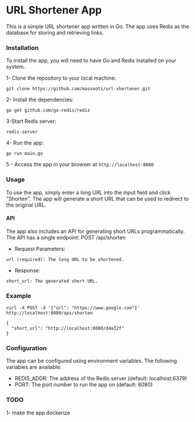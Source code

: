 <h1>URL Shortener App</h1>
This is a simple URL shortener app written in Go. The app uses Redis as the database for storing and retrieving links.

### Installation
To install the app, you will need to have Go and Redis installed on your system.

1- Clone the repository to your local machine:

```
git clone https://github.com/massooti/url-shortener.git

```

2- Install the dependencies:

```
go get github.com/go-redis/redis

```

3-Start Redis server:
```
redis-server

```

4- Run the app:

```
go run main.go
```

5 - Access the app in your browser at ```http://localhost:8080```

### Usage
To use the app, simply enter a long URL into the input field and click "Shorten". The app will generate a short URL that can be used to redirect to the original URL.


#### API
The app also includes an API for generating short URLs programmatically. The API has a single endpoint:
POST /api/shorten
* Request Parameters:

```url (required): The long URL to be shortened.```
* Response:

```short_url: The generated short URL.```

### Example

```
curl -X POST -d '{"url": "https://www.google.com"}' http://localhost:8080/api/shorten
```

```
{
  "short_url": "http://localhost:8080/d4a32f"
}

```

### Configuration
The app can be configured using environment variables. The following variables are available:

* REDIS_ADDR: The address of the Redis server (default: localhost:6379)
* PORT: The port number to run the app on (default: 8080)


### TODO

1- make the app dockerize
